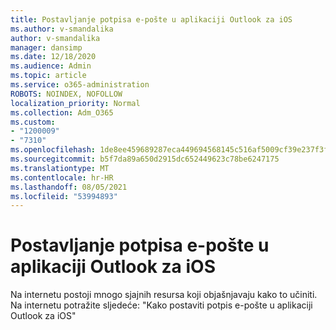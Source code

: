 ```yaml
---
title: Postavljanje potpisa e-pošte u aplikaciji Outlook za iOS
ms.author: v-smandalika
author: v-smandalika
manager: dansimp
ms.date: 12/18/2020
ms.audience: Admin
ms.topic: article
ms.service: o365-administration
ROBOTS: NOINDEX, NOFOLLOW
localization_priority: Normal
ms.collection: Adm_O365
ms.custom:
- "1200009"
- "7310"
ms.openlocfilehash: 1de8ee459689287eca449694568145c516af5009cf39e237f3f82bdeb27403e5
ms.sourcegitcommit: b5f7da89a650d2915dc652449623c78be6247175
ms.translationtype: MT
ms.contentlocale: hr-HR
ms.lasthandoff: 08/05/2021
ms.locfileid: "53994893"
---
```

# <a name="set-up-an-email-signature-in-outlook-for-ios"></a>Postavljanje potpisa e-pošte u aplikaciji Outlook za iOS

Na internetu postoji mnogo sjajnih resursa koji objašnjavaju kako to učiniti. Na internetu potražite sljedeće: "Kako postaviti potpis e-pošte u aplikaciji Outlook za iOS"